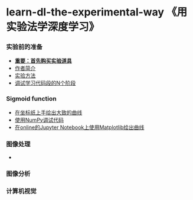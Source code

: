 # learn-dl-the-experimental-way 《用实验法学深度学习》

### 实验前的准备

- [**重要：首先购买实验道具**]()
- [作者简介]()
- [实验方法]()
- [调试学习代码段的N个阶段](/chapters/实验前的准备/调试学习代码段的N个阶段.md)

### Sigmoid function

- [在坐标纸上手绘出大致的曲线](/chapters/Sigmoid_function/在坐标纸上手绘出大致的曲线.md)
- [使用NumPy调试代码](/chapters/Sigmoid_function/使用NumPy调试代码.md)
- [在online的Jupyter Notebook上使用Matplotlib绘出曲线](/chapters/Sigmoid_function/在online的JupyterNotebook上使用Matplotlib绘出曲线.md)

### 图像处理

- [](/chapters//.md)

### 图像分析

### 计算机视觉 

